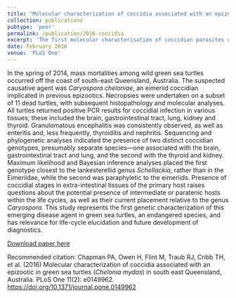 ```yaml
---
title: "Molecular characterization of coccidia associated with an epizootic in green sea turtles (<i>Chelonia mydas</i>) in south east Queensland, Australia"
collection: publications
pubtype: 'peer'
permalink: /publication/2016-coccidia
excerpt: 'The first molecular characterisation of coccidian parasites causing mass mortality events in sea turtles, revealing several tissue-specific genotypes.'
date: February 2016
venue: 'PLoS One'
---
```

In the spring of 2014, mass mortalities among wild green sea turtles occurred off the coast of south-east Queensland, Australia. The suspected causative agent was <i>Caryospora cheloniae</i>, an eimeriid coccidian implicated in previous epizootics. Necropsies were undertaken on a subset of 11 dead turtles, with subsequent histopathology and molecular analyses. All turtles returned positive PCR results for coccidial infection in various tissues; these included the brain, gastrointestinal tract, lung, kidney and thyroid. Granulomatous encephalitis was consistently observed, as well as enteritis and, less frequently, thyroiditis and nephritis. Sequencing and phylogenetic analyses indicated the presence of two distinct coccidian genotypes, presumably separate species—one associated with the brain, gastrointestinal tract and lung, and the second with the thyroid and kidney. Maximum likelihood and Bayesian inference analyses placed the first genotype closest to the lankesterellid genus <i>Schellackia</i>, rather than in the Eimeriidae, while the second was paraphyletic to the eimeriids. Presence of coccidial stages in extra-intestinal tissues of the primary host raises questions about the potential presence of intermediate or paratenic hosts within the life cycles, as well as their current placement relative to the genus <i>Caryospora</i>. This study represents the first genetic characterization of this emerging disease agent in green sea turtles, an endangered species, and has relevance for life-cycle elucidation and future development of diagnostics.

[Download paper here](https://journals.plos.org/plosone/article?id=10.1371/journal.pone.0149962)

Recommended citation: Chapman PA, Owen H, Flint M, Traub RJ, Cribb TH, et al. (2016) Molecular characterization of coccidia associated with an epizootic in green sea turtles (<i>Chelonia mydas</i>) in south east Queensland, Australia. PLoS One 11(2): e0149962. https://doi.org/10.1371/journal.pone.0149962
